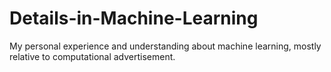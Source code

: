 # Details-in-Machine-Learning
My personal experience and understanding about machine learning, mostly relative to computational advertisement.
